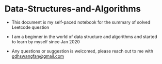 # Data-Structures-and-Algorithms

- This document is my self-paced notebook for the summary of solved Leetcode question

- I am a beginner in the world of data structure and algorithms and started to learn by myself since Jan 2020

- Any questions or suggestion is welcomed, please reach out to me with gdhswangfan@gmail.com 
